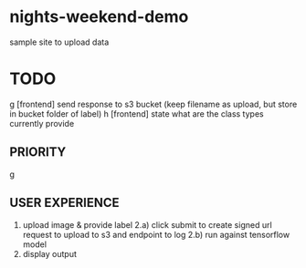 # nights-weekend-demo
sample site to upload data

# TODO
g [frontend] send response to s3 bucket (keep filename as upload, but store in bucket folder of label)
h [frontend] state what are the class types currently provide
## PRIORITY
g

## USER EXPERIENCE
1) upload image & provide label
2.a) click submit to create signed url request to upload to s3 and endpoint to log
2.b) run against tensorflow model
3) display output
